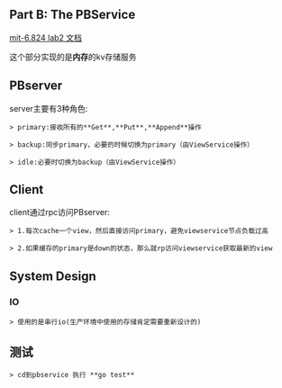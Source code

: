 ## Part B: The PBService

[mit-6.824 lab2 文档](http://nil.csail.mit.edu/6.824/2015/labs/lab-2.html)

这个部分实现的是**内存**的kv存储服务

## PBserver
server主要有3种角色:

    > primary:接收所有的**Get**,**Put**,**Append**操作
    
    > backup:同步primary，必要的时候切换为primary（由ViewService操作）
    
    > idle:必要时切换为backup（由ViewService操作）
    
## Client
client通过rpc访问PBserver:

    > 1.每次cache一个view，然后直接访问primary，避免viewservice节点负载过高
    
    > 2.如果缓存的primary是down的状态，那么就rp访问viewservice获取最新的view
    
## System Design
### IO
    > 使用的是串行io(生产环境中使用的存储肯定需要重新设计的)

## 测试
    > cd到pbservice 执行 **go test**

